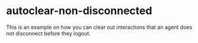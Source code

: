 # autoclear-non-disconnected
This is an example on how you can clear out interactions that an agent does not disconnect before they logout.

